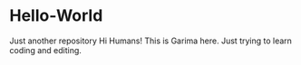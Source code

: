# Hello-World
Just another repository
Hi Humans!
This is Garima here. Just trying to learn coding and editing.

